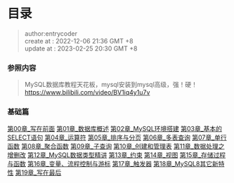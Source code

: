 # 目录

> author:entrycoder  
> create at : 2022-12-06    21:36 GMT +8  
> update at : 2023-02-25    20:30 GMT +8  


### 参照内容

> MySQL数据库教程天花板，mysql安装到mysql高级，强！硬！  
> https://www.bilibili.com/video/BV1iq4y1u7v


### 基础篇

[第00章_写在前面](./md-docs/第00章_写在前面.md)
[第01章_数据库概述](./md-docs/第01章_数据库概述.md)
[第02章_MySQL环境搭建](./md-docs/第02章_MySQL环境搭建.md)
[第03章_基本的SELECT语句](./md-docs/第03章_基本的SELECT语句.md)
[第04章_运算符](./md-docs/第04章_运算符.md)
[第05章_排序与分页](./md-docs/第05章_排序与分页.md)
[第06章_多表查询](./md-docs/第06章_多表查询.md)
[第07章_单行函数](./md-docs/第07章_单行函数.md)
[第08章_聚合函数](./md-docs/第08章_聚合函数.md)
[第09章_子查询](./md-docs/第09章_子查询.md)
[第10章_创建和管理表](./md-docs/第10章_创建和管理表.md)
[第11章_数据处理之增删改](./md-docs/第11章_数据处理之增删改.md)
[第12章_MySQL数据类型精讲](./md-docs/第12章_MySQL数据类型精讲.md)
[第13章_约束](./md-docs/第13章_约束.md)
[第14章_视图](./md-docs/第14章_视图.md)
[第15章_存储过程与函数](./md-docs/第15章_存储过程与函数.md)
[第16章_变量、流程控制与游标](./md-docs/第16章_变量、流程控制与游标.md)
[第17章_触发器](./md-docs/第17章_触发器.md)
[第18章_MySQL8其它新特性](./md-docs/第18章_MySQL8其它新特性.md)
[第19章_写在最后](./md-docs/第19章_写在最后.md)

